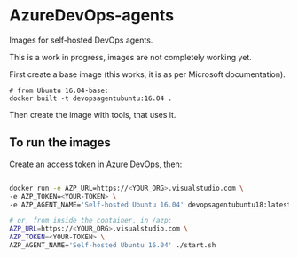 # AzureDevOps-agents
Images for self-hosted DevOps agents.

This is a work in progress, images are not completely working yet.

First create a base image (this works, it is as per Microsoft documentation).

```
# from Ubuntu 16.04-base:
docker built -t devopsagentubuntu:16.04 .
```

Then create the image with tools, that uses it.

## To run the images
Create an access token in Azure DevOps, then:

```bash

docker run -e AZP_URL=https://<YOUR_ORG>.visualstudio.com \
-e AZP_TOKEN=<YOUR-TOKEN> \
-e AZP_AGENT_NAME='Self-hosted Ubuntu 16.04' devopsagentubuntu18:latest

# or, from inside the container, in /azp:
AZP_URL=https://<YOUR_ORG>.visualstudio.com \
AZP_TOKEN=<YOUR-TOKEN> \
AZP_AGENT_NAME='Self-hosted Ubuntu 16.04' ./start.sh

```